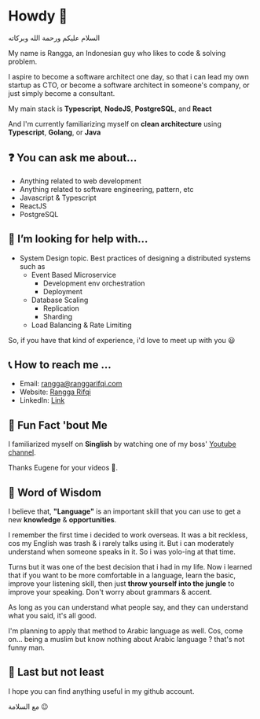 # Howdy 👋

السلام عليكم ورحمة الله وبركاته

My name is Rangga, an Indonesian guy who likes to code & solving problem.

I aspire to become a software architect one day, so that i can lead my own startup as CTO, or become a software architect in someone's company, or just simply become a consultant.

My main stack is **Typescript**, **NodeJS**, **PostgreSQL**, and **React**

And I'm currently familiarizing myself on **clean architecture** using **Typescript**, **Golang**, or **Java**

## ❓ You can ask me about...

* Anything related to web development
* Anything related to software engineering, pattern, etc
* Javascript & Typescript
* ReactJS
* PostgreSQL

## 🤔 I’m looking for help with...

* System Design topic. Best practices of designing a distributed systems such as 
  * Event Based Microservice
    * Development env orchestration
    * Deployment
  * Database Scaling
    * Replication
    * Sharding
  * Load Balancing & Rate Limiting

So, if you have that kind of experience, i'd love to meet up with you 😃

## 📞 How to reach me ...

* Email: rangga@ranggarifqi.com
* Website: [Rangga Rifqi](https://ranggarifqi.com)
* LinkedIn: [Link](https://www.linkedin.com/in/ranggarifqi/)

## 🚀 Fun Fact 'bout Me

I familiarized myself on **Singlish** by watching one of my boss' [Youtube channel](https://www.youtube.com/@singaporeanboy6072).

Thanks Eugene for your videos 🤣.

## 💬 Word of Wisdom 

I believe that, **"Language"** is an important skill that you can use to get a new **knowledge** & **opportunities**.

I remember the first time i decided to work overseas.
It was a bit reckless, cos my English was trash & i rarely talks using it. But i can moderately understand when someone speaks in it. So i was yolo-ing at that time.

Turns but it was one of the best decision that i had in my life.
Now i learned that if you want to be more comfortable in a language, learn the basic, improve your listening skill, then just **throw yourself into the jungle** to improve your speaking. Don't worry about grammars & accent.

As long as you can understand what people say, and they can understand what you said, it's all good.

I'm planning to apply that method to Arabic language as well. Cos, come on... being a muslim but know nothing about Arabic language ? that's not funny man.

## 👋 Last but not least

I hope you can find anything useful in my github account.

مع السلامة 😉
